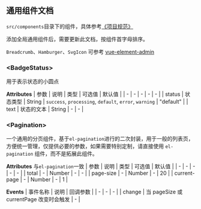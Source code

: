 ## 通用组件文档

`src/components`目录下的组件，具体参考[《项目规范》](https://wudian.coding.net/p/wiki/d/wiki/git)

添加全局通用组件后，需要更新此文档，按组件首字母排序。

`Breadcrumb`、`Hamburger`、`SvgIcon` 可参考 [vue-element-admin](https://github.com/PanJiaChen/vue-element-admin)


### \<BadgeStatus\>

用于表示状态的小圆点

**Attributes**
| 参数 | 说明 | 类型 | 可选值 | 默认值 |
| - | - | - | - | - |
| status | 状态类型 | String | `success`, `processing`, `default`, `error`, `warning` | "default" |
| text | 状态的文本 | String | - | - |


### \<Pagination\>

一个通用的分页组件，基于`el-pagination`进行的二次封装，用于一般的列表页，方便统一管理，仅提供必要的参数，如果需要特别定制，请直接使用 `el-pagination` 组件，而不是拓展此组件。

**Attributes** 与`el-pagination`一致
| 参数 | 说明 | 类型 | 可选值 | 默认值 |
| - | - | - | - | - |
| total | - | Number | - | - |
| page-size | - | Number | - | 20 |
| current-page | - | Number | - | 1 |

**Events**
| 事件名称 | 说明 | 回调参数 |
| - | - | - |
| change | 当 pageSize 或 currentPage 改变时会触发 | - |
